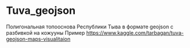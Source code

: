 # Tuva_geojson
Полигональная топооснова Республики Тыва в формате  geojson c разбивкой на кожууны
Пример https://www.kaggle.com/tarbagan/tuva-geojson-maps-visualitaion

